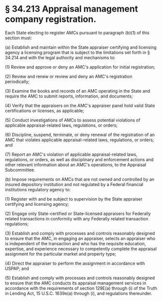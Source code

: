 # § 34.213   Appraisal management company registration.

Each State electing to register AMCs pursuant to paragraph (b)(1) of this section must:


(a) Establish and maintain within the State appraiser certifying and licensing agency a licensing program that is subject to the limitations set forth in § 34.214 and with the legal authority and mechanisms to:


(1) Review and approve or deny an AMC's application for initial registration;


(2) Review and renew or review and deny an AMC's registration periodically;


(3) Examine the books and records of an AMC operating in the State and require the AMC to submit reports, information, and documents;


(4) Verify that the appraisers on the AMC's appraiser panel hold valid State certifications or licenses, as applicable;


(5) Conduct investigations of AMCs to assess potential violations of applicable appraisal-related laws, regulations, or orders;


(6) Discipline, suspend, terminate, or deny renewal of the registration of an AMC that violates applicable appraisal-related laws, regulations, or orders; and


(7) Report an AMC's violation of applicable appraisal-related laws, regulations, or orders, as well as disciplinary and enforcement actions and other relevant information about an AMC's operations, to the Appraisal Subcommittee.


(b) Impose requirements on AMCs that are not owned and controlled by an insured depository institution and not regulated by a Federal financial institutions regulatory agency to:


(1) Register with and be subject to supervision by the State appraiser certifying and licensing agency;


(2) Engage only State-certified or State-licensed appraisers for Federally related transactions in conformity with any Federally related transaction regulations;


(3) Establish and comply with processes and controls reasonably designed to ensure that the AMC, in engaging an appraiser, selects an appraiser who is independent of the transaction and who has the requisite education, expertise, and experience necessary to competently complete the appraisal assignment for the particular market and property type;


(4) Direct the appraiser to perform the assignment in accordance with USPAP; and


(5) Establish and comply with processes and controls reasonably designed to ensure that the AMC conducts its appraisal management services in accordance with the requirements of section 129E(a) through (i) of the Truth in Lending Act, 15 U.S.C. 1639e(a) through (i), and regulations thereunder.




